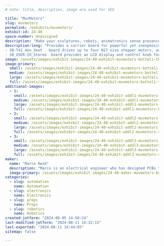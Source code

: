 ```yaml
---
# note: title, description, image are used for SEO

title: "MuvMotors"
slug: muvmotors
permalink: /exhibits/muvmotors/
exhibit-id: 24-40
space-number: Unassigned
description: "Make your sculptures, robots, animatronics sense presence of an audience then use audio and motion. "
description-long: "Provides a carrier board for powerful yet inexpensive modules which can provide audience sensing with addition of a PIR Motion Sensor, drive stepper motors, with an LCD and a control knob for user input/output.
- SB-T41_4on_3ext   board drives up to four N17 size stepper motors, and sends signals to up to two external drivers for large stepper motors. 
- SB_USER-IO_Stereo  board provides an LCD display and control knob for user IO and a small amplifier for audio tracks. Accessory LCD Front Panel and perfboard expansion boards also available."
image: /assets/images/exhibit-images/24-40-exhibit-muvmotors-botteli-the-bottle-man-rdcd-rotd-large.jpg
image-primary: 
  small: /assets/images/exhibit-images/24-40-exhibit-muvmotors-botteli-the-bottle-man-rdcd-rotd-small.jpg
  medium: /assets/images/exhibit-images/24-40-exhibit-muvmotors-botteli-the-bottle-man-rdcd-rotd-medium.jpg
  large: /assets/images/exhibit-images/24-40-exhibit-muvmotors-botteli-the-bottle-man-rdcd-rotd-large.jpg
  full: /assets/images/exhibit-images/24-40-exhibit-muvmotors-botteli-the-bottle-man-rdcd-rotd-full.jpg
additional-images: 
  - 1:
    small: /assets/images/exhibit-images/24-40-exhibit-addl1-muvmotors-botteli-sb-lcd-small.jpg
    medium: /assets/images/exhibit-images/24-40-exhibit-addl1-muvmotors-botteli-sb-lcd-medium.jpg
    large: /assets/images/exhibit-images/24-40-exhibit-addl1-muvmotors-botteli-sb-lcd-large.jpg
    full: /assets/images/exhibit-images/24-40-exhibit-addl1-muvmotors-botteli-sb-lcd-full.jpg
  - 2:
    small: /assets/images/exhibit-images/24-40-exhibit-addl2-muvmotors-sb-t41-4on-2ext-small.jpg
    medium: /assets/images/exhibit-images/24-40-exhibit-addl2-muvmotors-sb-t41-4on-2ext-medium.jpg
    large: /assets/images/exhibit-images/24-40-exhibit-addl2-muvmotors-sb-t41-4on-2ext-large.jpg
    full: /assets/images/exhibit-images/24-40-exhibit-addl2-muvmotors-sb-t41-4on-2ext-full.jpg
  - 3:
    small: /assets/images/exhibit-images/24-40-exhibit-addl3-muvmotors-sb-t41-7ext-rdcd-small.jpg
    medium: /assets/images/exhibit-images/24-40-exhibit-addl3-muvmotors-sb-t41-7ext-rdcd-medium.jpg
    large: /assets/images/exhibit-images/24-40-exhibit-addl3-muvmotors-sb-t41-7ext-rdcd-large.jpg
    full: /assets/images/exhibit-images/24-40-exhibit-addl3-muvmotors-sb-t41-7ext-rdcd-full.jpg
maker: 
  name: "Marco Resh"
  description: "Marco is an electrical engineer who has designed PCBs to bring motion control to the hobbyist."
  image-primary: /assets/images/exhibit-images/24-40-maker-muvmotors-botteli-marco-stepper-boss-board-crpd-rdcd18-medium.jpg
categories: 
  - slug: automation
    name: Automation
  - slug: electronics
    name: Electronics
  - slug: props
    name: Props
  - slug: robotics
    name: Robotics
created-jotform: "2024-08-05 14:50:24"
last-modified-jotform: "2024-08-11 16:32:15"
last-exported: "2024-08-11 16:44:05"
sitemap: false

---
```

